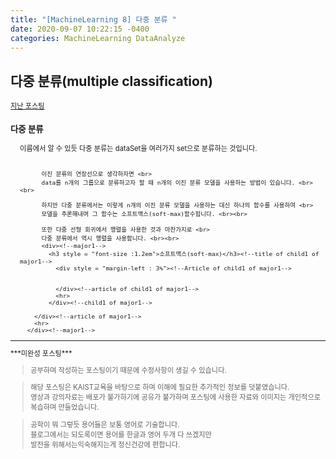 ```yaml
---
title: "[MachineLearning 8] 다중 분류 "
date: 2020-09-07 10:22:15 -0400
categories: MachineLearning DataAnalyze
---
```

## 다중 분류(multiple classification)

<div style = "font-size : 0.8em"><!--biggest-->
  <a href="https://can019.github.io/machinelearning/dataanalyze/MachineLearning-AI-7/">지난 포스팅</a>
  <div><!--main-->
    <div><!--major1-->
      <h3 style = "font-size :1.2em">다중 분류</h3><!--title of major1-->
        <div style = "margin-left : 3%"><!--Article of major1-->
          이름에서 알 수 있듯 다중 분류는 dataSet을 여러가지 set으로 분류하는 것입니다. <br><br>

          이진 분류의 연장선으로 생각하자면 <br>
          data를 n개의 그룹으로 분류하고자 할 때 n개의 이진 분류 모델을 사용하는 방법이 있습니다. <br><br>

          하지만 다중 분류에서는 이렇게 n개의 이진 분류 모델을 사용하는 대신 하나의 함수를 사용하여 <br>
          모델을 추론해내며 그 함수는 소프트맥스(soft-max)함수힙니다. <br><br>

          또한 다중 선형 회귀에서 행렬을 사용한 것과 마찬가지로 <br>
          다중 분류에서 역시 행렬을 사용합니다. <br><br>
          <div><!--major1-->
            <h3 style = "font-size :1.2em">소프트맥스(soft-max)</h3><!--title of child1 of major1-->
              <div style = "margin-left : 3%"><!--Article of child1 of major1-->


              </div><!--article of child1 of major1-->
              <hr>
            </div><!--child1 of major1-->

        </div><!--article of major1-->
        <hr>
      </div><!--major1-->
  </div><!--main-->

  <hr>
  ***미완성 포스팅*** <br>
  <div><!--<blockquote-->
    <blockquote>
      공부하며 작성하는 포스팅이기 때문에 수정사항이 생길 수 있습니다.
    </blockquote>
    <blockquote>
      해당 포스팅은 KAIST교육을 바탕으로 하며 이해에 필요한 추가적인 정보를 덧붙였습니다.<br/>
      영상과 강의자료는 배포가 불가하기에 공유가 불가하며 포스팅에 사용한 자료와 이미지는 개인적으로 복습하며 만들었습니다.
    </blockquote>
  	<blockquote>
      공학이 뭐 그렇듯 용어들은 보통 영어로 기술합니다.<br/>
   	  블로그에서는 되도록이면 용어를 한글과 영어 두개 다 쓰겠지만<br/>
   	  발전을 위해서는익숙해지는게 정신건강에 편합니다.
    </blockquote>
  </div><!--<blockquote-->
</div><!--biggest-->
